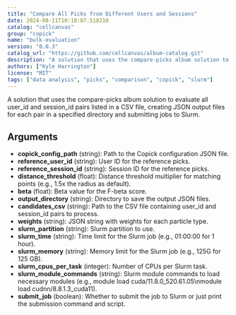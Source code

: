 ```yaml
---
title: "Compare All Picks from Different Users and Sessions"
date: 2024-08-11T10:18:07.518210
catalog: "cellcanvas"
group: "copick"
name: "bulk-evaluation"
version: "0.0.3"
catalog_url: "https://github.com/cellcanvas/album-catalog.git"
description: "A solution that uses the compare-picks album solution to evaluate all user_id and session_id pairs listed in a CSV file, creating JSON output files for each pair in a specified directory and submitting jobs to Slurm."
authors: ["Kyle Harrington"]
license: "MIT"
tags: ["data analysis", "picks", "comparison", "copick", "slurm"]
---
```


A solution that uses the compare-picks album solution to evaluate all user_id and session_id pairs listed in a CSV file, creating JSON output files for each pair in a specified directory and submitting jobs to Slurm.

## Arguments

- **copick_config_path** (string): Path to the Copick configuration JSON file.
- **reference_user_id** (string): User ID for the reference picks.
- **reference_session_id** (string): Session ID for the reference picks.
- **distance_threshold** (float): Distance threshold multiplier for matching points (e.g., 1.5x the radius as default).
- **beta** (float): Beta value for the F-beta score.
- **output_directory** (string): Directory to save the output JSON files.
- **candidates_csv** (string): Path to the CSV file containing user_id and session_id pairs to process.
- **weights** (string): JSON string with weights for each particle type.
- **slurm_partition** (string): Slurm partition to use.
- **slurm_time** (string): Time limit for the Slurm job (e.g., 01:00:00 for 1 hour).
- **slurm_memory** (string): Memory limit for the Slurm job (e.g., 125G for 125 GB).
- **slurm_cpus_per_task** (integer): Number of CPUs per Slurm task.
- **slurm_module_commands** (string): Slurm module commands to load necessary modules (e.g., module load cuda/11.8.0_520.61.05\nmodule load cudnn/8.8.1.3_cuda11).
- **submit_job** (boolean): Whether to submit the job to Slurm or just print the submission command and script.

